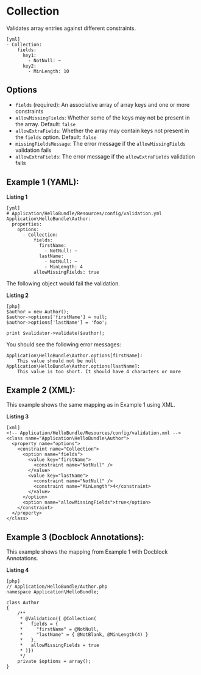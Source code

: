 Collection
==========

Validates array entries against different constraints.

    [yml]
    - Collection:
        fields:
          key1:
            - NotNull: ~
          key2:
            - MinLength: 10
  
Options
-------

  * `fields` (required): An associative array of array keys and one or more
    constraints
  * `allowMissingFields`: Whether some of the keys may not be present in the
    array. Default: `false`
  * `allowExtraFields`: Whether the array may contain keys not present in the
    `fields` option. Default: `false`
  * `missingFieldsMessage`: The error message if the `allowMissingFields`
    validation fails
  * `allowExtraFields`: The error message if the `allowExtraFields` validation
    fails

Example 1 (YAML):
-----------------

**Listing 1**

    [yml]
    # Application/HelloBundle/Resources/config/validation.yml
    Application\HelloBundle\Author:
      properties:
        options:
          - Collection:
              fields:
                firstName:
                  - NotNull: ~
                lastName:
                  - NotNull: ~
                  - MinLength: 4
              allowMissingFields: true
            
The following object would fail the validation.

**Listing 2**

    [php]
    $author = new Author();
    $author->options['firstName'] = null;
    $author->options['lastName'] = 'foo';
    
    print $validator->validate($author);
    
You should see the following error messages:

    Application\HelloBundle\Author.options[firstName]:
        This value should not be null
    Application\HelloBundle\Author.options[lastName]:
        This value is too short. It should have 4 characters or more
  
Example 2 (XML):
----------------

This example shows the same mapping as in Example 1 using XML.

**Listing 3**

    [xml]
    <!-- Application/HelloBundle/Resources/config/validation.xml -->
    <class name="Application\HelloBundle\Author">
      <property name="options">
        <constraint name="Collection">
          <option name="fields">
            <value key="firstName">
              <constraint name="NotNull" />
            </value>
            <value key="lastName">
              <constraint name="NotNull" />
              <constraint name="MinLength">4</constraint>
            </value>
          </option>
          <option name="allowMissingFields">true</option>
        </constraint>
      </property>
    </class>
    
Example 3 (Docblock Annotations):
---------------------------------

This example shows the mapping from Example 1 with Docblock Annotations.

**Listing 4**

    [php]
    // Application/HelloBundle/Author.php
    namespace Application\HelloBundle;
    
    class Author
    {
        /**
         * @Validation({ @Collection(
         *   fields = {
         *     "firstName" = @NotNull,
         *     "lastName" = { @NotBlank, @MinLength(4) }
         *   },
         *   allowMissingFields = true
         * )})
         */
        private $options = array();
    }